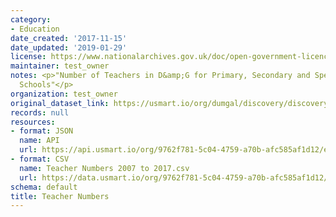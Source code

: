 ```yaml
---
category:
- Education
date_created: '2017-11-15'
date_updated: '2019-01-29'
license: https://www.nationalarchives.gov.uk/doc/open-government-licence/version/3/
maintainer: test_owner
notes: <p>"Number of Teachers in D&amp;G for Primary, Secondary and Special Education
  Schools"</p>
organization: test_owner
original_dataset_link: https://usmart.io/org/dumgal/discovery/discovery-view-detail/736fd2ea-a6da-4c06-87a9-5a7a39698347
records: null
resources:
- format: JSON
  name: API
  url: https://api.usmart.io/org/9762f781-5c04-4759-a70b-afc585af1d12/e3a7980c-334b-4cd4-af64-4968ca42f6e8/1/urql
- format: CSV
  name: Teacher Numbers 2007 to 2017.csv
  url: https://data.usmart.io/org/9762f781-5c04-4759-a70b-afc585af1d12/resource?resourceGUID=8b7eb95e-97fd-406a-b7fd-15198f7fb498
schema: default
title: Teacher Numbers
---
```

